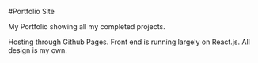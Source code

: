 #Portfolio Site

My Portfolio showing all my completed projects.

Hosting through Github Pages. Front end is running largely on React.js. All design is my own.
